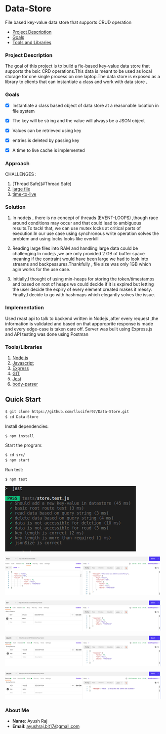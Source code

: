 # Data-Store
File based key-value data store that supports CRUD operation
- [Project Description](#project-description)
 - [Goals](#goals)
 - [Tools and Libraries](#tools/libraries)


### Project Description
The goal of this project is to build a fie-based key-value data store that supports the bsic CRD operations.This data is meant to be used as local storage for one single process on one laptop.The data store is exposed as a library to clients that can instantiate a class and work with data store [.](url-link)


### Goals
  - [x] Instantiate a class based object of data store at a reasonable location in file system
  - [x] The key will be string and the value will always be a JSON object
  - [x] Values can be retrieved using key
  - [x] entries is deleted by passing key 
  - [x] A time to live cache is implemented 
  
  
### Approach
CHALLENGES :
1. [Thread Safe](#Thread Safe)
2. [large file](#lf)
3. [time-to-live](#ttl)

### Solution
1. In nodejs , there is no concept of threads (EVENT-LOOPS) ,though race around conditions may occur and that could lead to ambiguous results.To tackl that,
   we can use mutex locks at critical parts of execution.In our use case using synchronous write operation solves the problem and using locks looks like overkill             
   
2. Reading large files into RAM and handling large data could be challenging.In nodejs ,we are only provided 2 GB of buffer space meaning if the contraint would   have been large we had to look into streams and backpessures.Thankfully , file size was only 1GB which agin works for the use case.

3. Initially,I thought of using min-heaps for storing the token/timestamps and based on root of heaps we could decide if it is expired but letting the user decide the expiry of every element created makes it messy. Finally,I decide to go with hashmaps which elegantly solves the issue.
  
### Implementation

Used reast api to talk to backend written in Nodejs ,after every request ,the information is validated and based on that appproprite response is made and every edge-case is taken care off. Server was built using Express.js and API testing was done using Postman


### Tools/Libraries
1. [Node.js](#nodejs)
2. [Javascript](#Javascript)
3. [Express](#locks)
4. [GIT](#git)
5. [Jest](#jest)
6. [body-parser](#body-parser)


## Quick Start

```bash
$ git clone https://github.com/llucifer97/Data-Store.git
$ cd Data-Store
```

Install dependencies:

```bash
$ npm install 
```


  Start the program:

```bash
$ cd src/
$ npm start
```


Run test:

```bash
$ npm test
```

![log](media/test.png)

![log](media/1.png)

![log](media/2.png)

![log](media/3.png)

![log](media/4.png)




### About Me

- **Name**: Ayush Raj
- **Email**: ayushraj.bit17@gmail.com

